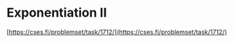 # Exponentiation II

[https://cses.fi/problemset/task/1712/](https://cses.fi/problemset/task/1712/)
